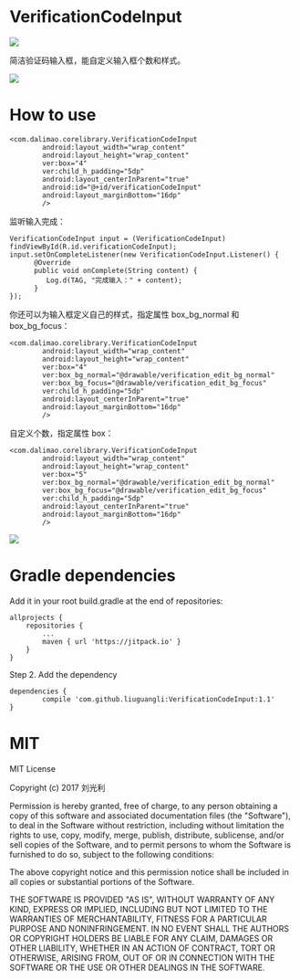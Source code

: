 # VerificationCodeInput
[![](https://jitpack.io/v/liuguangli/VerificationCodeInput.svg)](https://jitpack.io/#liuguangli/VerificationCodeInput)

简洁验证码输入框，能自定义输入框个数和样式。

![](https://github.com/liuguangli/VerificationCodeInput/blob/master/verification1.gif)

# How to use
    <com.dalimao.corelibrary.VerificationCodeInput
            android:layout_width="wrap_content"
            android:layout_height="wrap_content"
            ver:box="4"
            ver:child_h_padding="5dp"
            android:layout_centerInParent="true"
            android:id="@+id/verificationCodeInput"
            android:layout_marginBottom="16dp"
            />

监听输入完成：

    VerificationCodeInput input = (VerificationCodeInput) findViewById(R.id.verificationCodeInput);
    input.setOnCompleteListener(new VerificationCodeInput.Listener() {
          @Override
          public void onComplete(String content) {
             Log.d(TAG, "完成输入：" + content);
          }
    });

你还可以为输入框定义自己的样式，指定属性 box_bg_normal 和 box_bg_focus：

    <com.dalimao.corelibrary.VerificationCodeInput
            android:layout_width="wrap_content"
            android:layout_height="wrap_content"
            ver:box="4"
            ver:box_bg_normal="@drawable/verification_edit_bg_normal"
            ver:box_bg_focus="@drawable/verification_edit_bg_focus"
            ver:child_h_padding="5dp"
            android:layout_centerInParent="true"
            android:layout_marginBottom="16dp"
            />

自定义个数，指定属性  box：

    <com.dalimao.corelibrary.VerificationCodeInput
            android:layout_width="wrap_content"
            android:layout_height="wrap_content"
            ver:box="5"
            ver:box_bg_normal="@drawable/verification_edit_bg_normal"
            ver:box_bg_focus="@drawable/verification_edit_bg_focus"
            ver:child_h_padding="5dp"
            android:layout_centerInParent="true"
            android:layout_marginBottom="16dp"
            />

![](https://github.com/liuguangli/VerificationCodeInput/blob/master/verification.gif)
# Gradle dependencies

Add it in your root build.gradle at the end of repositories:

	allprojects {
		repositories {
			...
			maven { url 'https://jitpack.io' }
		}
	}
Step 2. Add the dependency

	dependencies {
	        compile 'com.github.liuguangli:VerificationCodeInput:1.1'
	}

# MIT

MIT License

Copyright (c) 2017 刘光利

Permission is hereby granted, free of charge, to any person obtaining a copy
of this software and associated documentation files (the "Software"), to deal
in the Software without restriction, including without limitation the rights
to use, copy, modify, merge, publish, distribute, sublicense, and/or sell
copies of the Software, and to permit persons to whom the Software is
furnished to do so, subject to the following conditions:

The above copyright notice and this permission notice shall be included in all
copies or substantial portions of the Software.

THE SOFTWARE IS PROVIDED "AS IS", WITHOUT WARRANTY OF ANY KIND, EXPRESS OR
IMPLIED, INCLUDING BUT NOT LIMITED TO THE WARRANTIES OF MERCHANTABILITY,
FITNESS FOR A PARTICULAR PURPOSE AND NONINFRINGEMENT. IN NO EVENT SHALL THE
AUTHORS OR COPYRIGHT HOLDERS BE LIABLE FOR ANY CLAIM, DAMAGES OR OTHER
LIABILITY, WHETHER IN AN ACTION OF CONTRACT, TORT OR OTHERWISE, ARISING FROM,
OUT OF OR IN CONNECTION WITH THE SOFTWARE OR THE USE OR OTHER DEALINGS IN THE
SOFTWARE.
